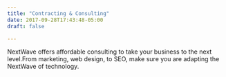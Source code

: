```yaml
---
title: "Contracting & Consulting"
date: 2017-09-28T17:43:48-05:00
draft: false

---
```


NextWave offers affordable consulting to take your business to the next level.From marketing, web design, to SEO, make sure you are adapting the NextWave of technology.
